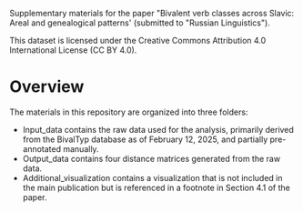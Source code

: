 Supplementary materials for the paper "Bivalent verb classes across Slavic: Areal and genealogical patterns' (submitted to "Russian Linguistics").

This dataset is licensed under the Creative Commons Attribution 4.0 International License (CC BY 4.0).

# Overview
The materials in this repository are organized into three folders:

- Input_data contains the raw data used for the analysis, primarily derived from the BivalTyp database as of February 12, 2025, and partially pre-annotated manually.
- Output_data contains four distance matrices generated from the raw data.
- Additional_visualization contains a visualization that is not included in the main publication but is referenced in a footnote in Section 4.1 of the paper.

